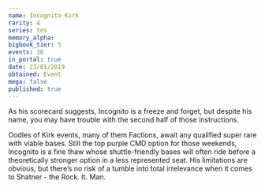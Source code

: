 ```yaml
---
name: Incognito Kirk
rarity: 4
series: tos
memory_alpha:
bigbook_tier: 5
events: 36
in_portal: true
date: 23/01/2019
obtained: Event
mega: false
published: true
---
```


As his scorecard suggests, Incognito is a freeze and forget, but despite his name, you may have trouble with the second half of those instructions.

Oodles of Kirk events, many of them Factions, await any qualified super rare with viable bases. Still the top purple CMD option for those weekends, Incognito is a fine thaw whose shuttle-friendly bases will often ride before a theoretically stronger option in a less represented seat. His limitations are obvious, but there’s no risk of a tumble into total irrelevance when it comes to Shatner - the Rock. It. Man.
